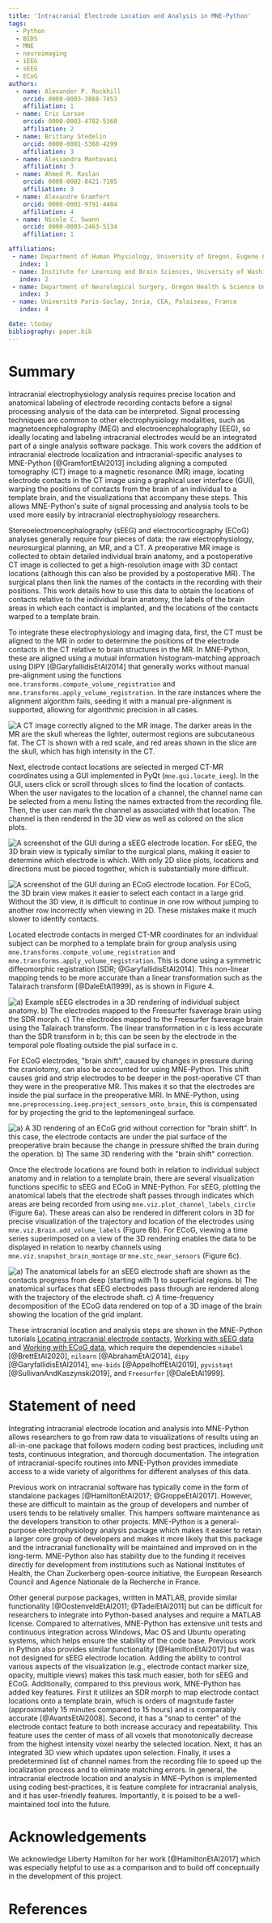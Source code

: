 ```yaml
---
title: 'Intracranial Electrode Location and Analysis in MNE-Python'
tags:
  - Python
  - BIDS
  - MNE
  - neuroimaging
  - iEEG
  - sEEG
  - ECoG
authors:
  - name: Alexander P. Rockhill
    orcid: 0000-0003-3868-7453
    affiliation: 1
  - name: Eric Larson
    orcid: 0000-0003-4782-5360
    affiliation: 2
  - name: Brittany Stedelin
    orcid: 0000-0001-5368-4299
    affiliation: 3
  - name: Alessandra Mantovani
    affiliation: 3
  - name: Ahmed M. Raslan
    orcid: 0000-0002-8421-7105
    affiliation: 3
  - name: Alexandre Gramfort
    orcid: 0000-0001-9791-4404
    affiliation: 4
  - name: Nicole C. Swann
    orcid: 0000-0003-2463-5134
    affiliation: 1

affiliations:
 - name: Department of Human Physiology, University of Oregon, Eugene OR, USA
   index: 1
 - name: Institute for Learning and Brain Sciences, University of Washington, Seattle, WA, USA
   index: 2
 - name: Department of Neurological Surgery, Oregon Health & Science University, Portland, Oregon
   index: 3
 - name: Université Paris-Saclay, Inria, CEA, Palaiseau, France
   index: 4

date: \today
bibliography: paper.bib
---
```


# Summary

Intracranial electrophysiology analysis requires precise location and anatomical labeling of electrode recording contacts before a signal processing analysis of the data can be interpreted. Signal processing techniques are common to other electrophysiology modalities, such as magnetoencephalography (MEG) and electroencephalography (EEG), so ideally locating and labeling intracranial electrodes would be an integrated part of a single analysis software package. This work covers the addition of intracranial electrode localization and intracranial-specific analyses to MNE-Python [@GramfortEtAl2013] including aligning a computed tomography (CT) image to a magnetic resonance (MR) image, locating electrode contacts in the CT image using a graphical user interface (GUI), warping the positions of contacts from the brain of an individual to a template brain, and the visualizations that accompany these steps. This allows MNE-Python's suite of signal processing and analysis tools to be used more easily by intracranial electrophysiology researchers.

Stereoelectroencephalography (sEEG) and electrocorticography (ECoG) analyses generally require four pieces of data: the raw electrophysiology, neurosurgical planning, an MR, and a CT. A preoperative MR image is collected to obtain detailed individual brain anatomy, and a postoperative CT image is collected to get a high-resolution image with 3D contact locations (although this can also be provided by a postoperative MR). The surgical plans then link the names of the contacts in the recording with their positions. This work details how to use this data to obtain the locations of contacts relative to the individual brain anatomy, the labels of the brain areas in which each contact is implanted, and the locations of the contacts warped to a template brain.

To integrate these electrophysiology and imaging data, first, the CT must be aligned to the MR in order to determine the positions of the electrode contacts in the CT relative to brain structures in the MR. In MNE-Python, these are aligned using a mutual information histogram-matching approach using DIPY [@GaryfallidisEtAl2014] that generally works without manual pre-alignment using the functions `mne.transforms.compute_volume_registration` and `mne.transforms.apply_volume_registration`. In the rare instances where the alignment algorithm fails, seeding it with a manual pre-alignment is supported, allowing for algorithmic precision in all cases.

![A CT image correctly aligned to the MR image. The darker areas in the MR are the skull whereas the lighter, outermost regions are subcutaneous fat. The CT is shown with a red scale, and red areas shown in the slice are the skull, which has high intensity in the CT.](figures/Figure_1.png)

Next, electrode contact locations are selected in merged CT-MR coordinates using a GUI implemented in PyQt (`mne.gui.locate_ieeg`). In the GUI, users click or scroll through slices to find the location of contacts. When the user navigates to the location of a channel, the channel name can be selected from a menu listing the names extracted from the recording file. Then, the user can mark the channel as associated with that location. The channel is then rendered in the 3D view as well as colored on the slice plots.

![A screenshot of the GUI during a sEEG electrode location. For sEEG, the 3D brain view is typically similar to the surgical plans, making it easier to determine which electrode is which. With only 2D slice plots, locations and directions must be pieced together, which is substantially more difficult.](figures/Figure_2.png)

![A screenshot of the GUI during an ECoG electrode location. For ECoG, the 3D brain view makes it easier to select each contact in a large grid. Without the 3D view, it is difficult to continue in one row without jumping to another row incorrectly when viewing in 2D. These mistakes make it much slower to identify contacts.](figures/Figure_3.png)

Located electrode contacts in merged CT-MR coordinates for an individual subject can be morphed to a template brain for group analysis using `mne.transforms.compute_volume_registration` and `mne.transforms.apply_volume_registration`. This is done using a symmetric diffeomorphic registration [SDR; @GaryfallidisEtAl2014]. This non-linear mapping tends to be more accurate than a linear transformation such as the Talairach transform [@DaleEtAl1999], as is shown in Figure 4.

![a) Example sEEG electrodes in a 3D rendering of individual subject anatomy. b) The electrodes mapped to the Freesurfer ``fsaverage`` brain using the SDR morph. c) The electrodes mapped to the Freesurfer ``fsaverage`` brain using the Talairach transform. The linear transformation in ``c`` is less accurate than the SDR transform in ``b``; this can be seen by the electrode in the temporal pole floating outside the pial surface in ``c``.](figures/Figure_4.png)

For ECoG electrodes, "brain shift", caused by changes in pressure during the craniotomy, can also be accounted for using MNE-Python. This shift causes grid and strip electrodes to be deeper in the post-operative CT than they were in the preoperative MR. This makes it so that the electrodes are inside the pial surface in the preoperative MRI. In MNE-Python, using `mne.preprocessing.ieeg.project_sensors_onto_brain`, this is compensated for by projecting the grid to the leptomeningeal surface.

![a) A 3D rendering of an ECoG grid without correction for "brain shift". In this case, the electrode contacts are under the pial surface of the preoperative brain because the change in pressure shifted the brain during the operation. b) The same 3D rendering with the "brain shift" correction.](figures/Figure_5.png)

Once the electrode locations are found both in relation to individual subject anatomy and in relation to a template brain, there are several visualization functions specific to sEEG and ECoG in MNE-Python. For sEEG, plotting the anatomical labels that the electrode shaft passes through indicates which areas are being recorded from using `mne.viz.plot_channel_labels_circle` (Figure 6a). These areas can also be rendered in different colors in 3D for precise visualization of the trajectory and location of the electrodes using `mne.viz.Brain.add_volume_labels` (Figure 6b). For ECoG, viewing a time series superimposed on a view of the 3D rendering enables the data to be displayed in relation to nearby channels using `mne.viz.snapshot_brain_montage` or `mne.stc_near_sensors` (Figure 6c).

![a) The anatomical labels for an sEEG electrode shaft are shown as the contacts progress from deep (starting with 1) to superficial regions. b) The anatomical surfaces that sEEG electrodes pass through are rendered along with the trajectory of the electrode shaft. c) A time-frequency decomposition of the ECoG data rendered on top of a 3D image of the brain showing the location of the grid implant.](figures/Figure_6.png)

These intracranial location and analysis steps are shown in the MNE-Python tutorials [Locating intracranial electrode contacts](https://mne.tools/dev/auto_tutorials/clinical/10_ieeg_localize.html), [Working with sEEG data](https://mne.tools/dev/auto_tutorials/clinical/20_seeg.html) and [Working with ECoG data](https://mne.tools/dev/auto_tutorials/clinical/30_ecog.html), which require the dependencies ``nibabel`` [@BrettEtAl2020], ``nilearn`` [@AbrahamEtAl2014], ``dipy`` [@GaryfallidisEtAl2014], ``mne-bids`` [@AppelhoffEtAl2019], ``pyvistaqt`` [@SullivanAndKaszynski2019], and ``Freesurfer`` [@DaleEtAl1999].

# Statement of need

Integrating intracranial electrode location and analysis into MNE-Python allows researchers to go from raw data to visualizations of results using an all-in-one package that follows modern coding best practices, including unit tests, continuous integration, and thorough documentation. The integration of intracranial-specifc routines into MNE-Python provides immediate access to a wide variety of algorithms for different analyses of this data.

Previous work on intracranial software has typically come in the form of standalone packages [@HamiltonEtAl2017; @GroppeEtAl2017]. However, these are difficult to maintain as the group of developers and number of users tends to be relatively smaller. This hampers software maintenance as the developers transition to other projects. MNE-Python is a general-purpose electrophysiology analysis package which makes it easier to retain a larger core group of developers and makes it more likely that this package and the intracranial functionality will be maintained and improved on in the long-term. MNE-Python also has stability due to the funding it receives directly for development from institutions such as National Institutes of Health, the Chan Zuckerberg open-source initiative, the European Research Council and Agence Nationale de la Recherche in France.

Other general purpose packages, written in MATLAB, provide similar functionality [@OostenveldEtAl2011; @TadelEtAl2011] but can be difficult for researchers to integrate into Python-based analyses and require a MATLAB license. Compared to alternatives, MNE-Python has extensive unit tests and continuous integration across Windows, Mac OS and Ubuntu operating systems, which helps ensure the stability of the code base. Previous work in Python also provides similar functionality [@HamiltonEtAl2017] but was not designed for sEEG electrode location. Adding the ability to control various aspects of the visualization (e.g., electrode contact marker size, opacity, multiple views) makes this task much easier, both for sEEG and ECoG. Additionally, compared to this previous work, MNE-Python has added key features. First it utilizes an SDR morph to map electrode contact locations onto a template brain, which is orders of magnitude faster (approximately 15 minutes compared to 15 hours) and is comparably accurate [@AvantsEtAl2008]. Second, it has a "snap to center" of the electrode contact feature to both increase accuracy and repeatability. This feature uses the center of mass of all voxels that monotonically decrease from the highest intensity voxel nearby the selected location. Next, it has an integrated 3D view which updates upon selection. Finally, it uses a predetermined list of channel names from the recording file to speed up the localization process and to eliminate matching errors. In general, the intracranial electrode location and analysis in MNE-Python is implemented using coding best-practices, it is feature complete for intracranial analysis, and it has user-friendly features. Importantly, it is poised to be a well-maintained tool into the future.

# Acknowledgements

We acknowledge Liberty Hamilton for her work [@HamiltonEtAl2017] which was especially helpful to use as a comparison and to build off conceptually in the development of this project.

# References
